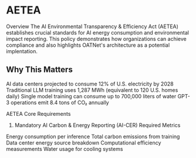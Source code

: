 # AETEA
Overview
The AI Environmental Transparency & Efficiency Act (AETEA) establishes crucial standards for AI energy consumption and environmental impact reporting. This policy demonstrates how organizations can achieve compliance and also highlights OATNet's architecture as a potential implentation.

## Why This Matters

AI data centers projected to consume 12% of U.S. electricity by 2028
Traditional LLM training uses 1,287 MWh (equivalent to 120 U.S. homes daily)
Single model training can consume up to 700,000 liters of water
GPT-3 operations emit 8.4 tons of CO₂ annually

AETEA Core Requirements
1. Mandatory AI Carbon & Energy Reporting (AI-CER)
Required Metrics

Energy consumption per inference
Total carbon emissions from training
Data center energy source breakdown
Computational efficiency measurements
Water usage for cooling systems

